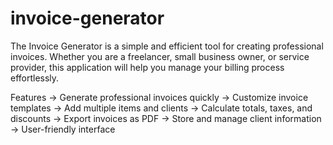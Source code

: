 # invoice-generator
The Invoice Generator is a simple and efficient tool for creating professional invoices. Whether you are a freelancer, small business owner, or service provider, this application will help you manage your billing process effortlessly.

Features
-> Generate professional invoices quickly
-> Customize invoice templates
-> Add multiple items and clients
-> Calculate totals, taxes, and discounts
-> Export invoices as PDF
-> Store and manage client information
-> User-friendly interface

